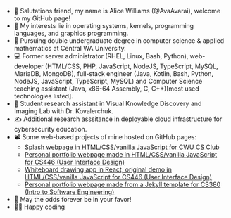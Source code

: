 - 👋 Salutations friend, my name is Alice Williams (@AvaAvarai), welcome to my GitHub page!
- 👀 My interests lie in operating systems, kernels, programming languages, and graphics programming.
- 🌱 Pursuing double undergraduate degree in computer science & applied mathematics at Central WA University.
- :computer: Former server administrator (RHEL, Linux, Bash, Python), web-developer (HTML/CSS, PHP, JavaScript, NodeJS, TypeScript, MySQL, MariaDB, MongoDB), full-stack engineer (Java, Kotlin, Bash, Python, NodeJS, JavaScript, TypeScript, MySQL) and Computer Science teaching assistant (Java, x86-64 Assembly, C, C++)\[most used technologies listed\].
- :microscope: Student research assistant in Visual Knowledge Discovery and Imaging Lab with Dr. Kovalerchuk.
- :writing_hand: Additional research asssitance in deployable cloud infrastructure for cybersecurity education.
- 📽️ Some web-based projects of mine hosted on GitHub pages:  
    + [Splash webpage in HTML/CSS/vanilla JavaScript for CWU CS Club](https://cwu-cs-club.github.io/club-webpage-splash/) 
    + [Personal portfolio webpage made in HTML/CSS/vanilla JavaScript for CS446 (User Interface Design)](https://avaavarai.github.io/cs446-portfolio-webpage/)  
    + [Whiteboard drawing app in React, original demo in HTML/CSS/vanilla JavaScript for CS446 (User Interface Design)](https://avaavarai.github.io/CS446_MapMaker/)
    + [Personal portfolio webpage made from a Jekyll template for CS380 (Intro to Software Engineering)](https://avaavarai.github.io/AvaAvarai.github.io.CS380/)
- 🎲 May the odds forever be in your favor!
- :woman_technologist: Happy coding
